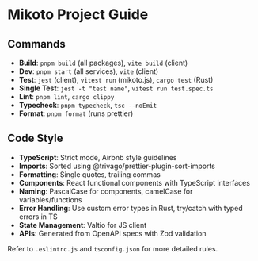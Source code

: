# Mikoto Project Guide

## Commands
- **Build**: `pnpm build` (all packages), `vite build` (client)
- **Dev**: `pnpm start` (all services), `vite` (client)
- **Test**: `jest` (client), `vitest run` (mikoto.js), `cargo test` (Rust)
- **Single Test**: `jest -t "test name"`, `vitest run test.spec.ts`
- **Lint**: `pnpm lint`, `cargo clippy`
- **Typecheck**: `pnpm typecheck`, `tsc --noEmit`
- **Format**: `pnpm format` (runs prettier)

## Code Style
- **TypeScript**: Strict mode, Airbnb style guidelines
- **Imports**: Sorted using @trivago/prettier-plugin-sort-imports
- **Formatting**: Single quotes, trailing commas
- **Components**: React functional components with TypeScript interfaces
- **Naming**: PascalCase for components, camelCase for variables/functions
- **Error Handling**: Use custom error types in Rust, try/catch with typed errors in TS
- **State Management**: Valtio for JS client
- **APIs**: Generated from OpenAPI specs with Zod validation

Refer to `.eslintrc.js` and `tsconfig.json` for more detailed rules.